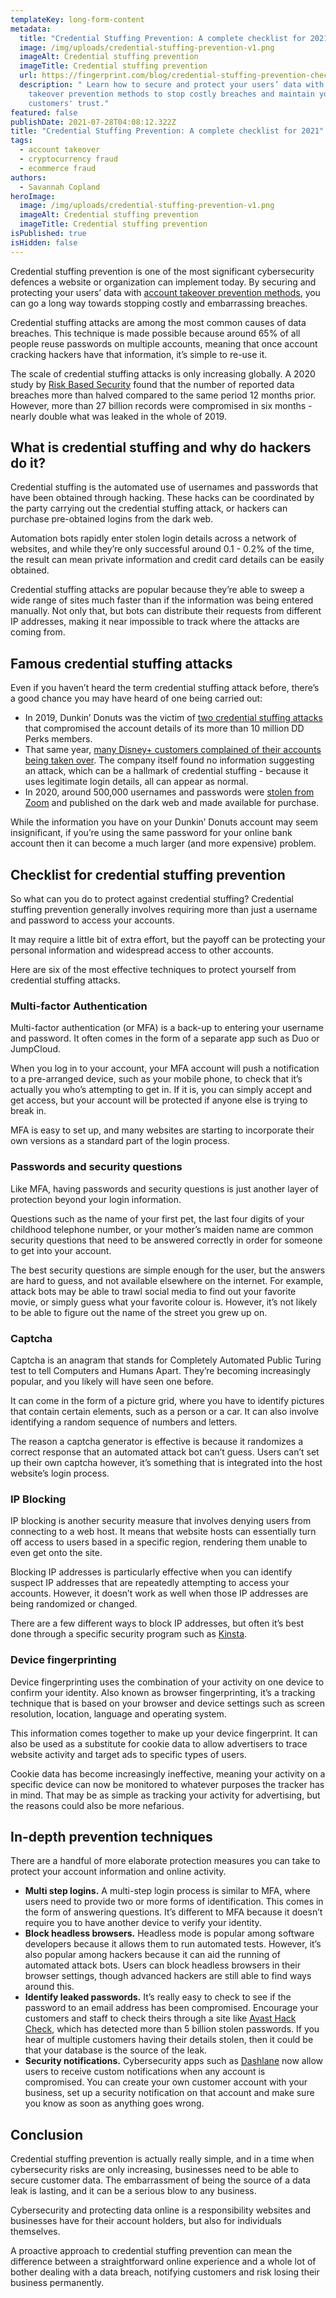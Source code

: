 ```yaml
---
templateKey: long-form-content
metadata:
  title: "Credential Stuffing Prevention: A complete checklist for 2021"
  image: /img/uploads/credential-stuffing-prevention-v1.png
  imageAlt: Credential stuffing prevention
  imageTitle: Credential stuffing prevention
  url: https://fingerprint.com/blog/credential-stuffing-prevention-checklist
  description: " Learn how to secure and protect your users’ data with account
    takeover prevention methods to stop costly breaches and maintain your
    customers' trust."
featured: false
publishDate: 2021-07-28T04:08:12.322Z
title: "Credential Stuffing Prevention: A complete checklist for 2021"
tags:
  - account takeover
  - cryptocurrency fraud
  - ecommerce fraud
authors:
  - Savannah Copland
heroImage:
  image: /img/uploads/credential-stuffing-prevention-v1.png
  imageAlt: Credential stuffing prevention
  imageTitle: Credential stuffing prevention
isPublished: true
isHidden: false
---
```

Credential stuffing prevention is one of the most significant cybersecurity defences a website or organization can implement today. By securing and protecting your users’ data with [account takeover prevention methods](/account-takeover/), you can go a long way towards stopping costly and embarrassing breaches.

Credential stuffing attacks are among the most common causes of data breaches. This technique is made possible because around 65% of all people reuse passwords on multiple accounts, meaning that once account cracking hackers have that information, it’s simple to re-use it. 

The scale of credential stuffing attacks is only increasing globally. A 2020 study by [Risk Based Security](https://www.riskbasedsecurity.com/researchadv/) found that the number of reported data breaches more than halved compared to the same period 12 months prior. However, more than 27 billion records were compromised in six months - nearly double what was leaked in the whole of 2019.

## What is credential stuffing and why do hackers do it?

Credential stuffing is the automated use of usernames and passwords that have been obtained through hacking. These hacks can be coordinated by the party carrying out the credential stuffing attack, or hackers can purchase pre-obtained logins from the dark web. 

Automation bots rapidly enter stolen login details across a network of websites, and while they’re only successful around 0.1 - 0.2% of the time, the result can mean private information and credit card details can be easily obtained.

Credential stuffing attacks are popular because they’re able to sweep a wide range of sites much faster than if the information was being entered manually. Not only that, but bots can distribute their requests from different IP addresses, making it near impossible to track where the attacks are coming from.

## Famous credential stuffing attacks 

Even if you haven’t heard the term credential stuffing attack before, there’s a good chance you may have heard of one being carried out:

* In 2019, Dunkin’ Donuts was the victim of [two credential stuffing attacks](https://www.zdnet.com/article/dunkin-donuts-accounts-compromised-in-second-credential-stuffing-attack-in-three-months/) that compromised the account details of its more than 10 million DD Perks members.
* That same year, [many Disney+ customers complained of their accounts being taken over](https://www.wired.com/story/disney-plus-hacks-credential-stuffing/). The company itself found no information suggesting an attack, which can be a hallmark of credential stuffing - because it uses legitimate login details, all can appear as normal.
* In 2020, around 500,000 usernames and passwords were [stolen from Zoom](https://www.forbes.com/sites/daveywinder/2020/04/28/zoom-gets-stuffed-heres-how-hackers-got-hold-of-500000-passwords/?sh=6a5438ba5cdc) and published on the dark web and made available for purchase.

While the information you have on your Dunkin’ Donuts account may seem insignificant, if you’re using the same password for your online bank account then it can become a much larger (and more expensive) problem. 

## Checklist for credential stuffing prevention

So what can you do to protect against credential stuffing? Credential stuffing prevention generally involves requiring more than just a username and password to access your accounts.

It may require a little bit of extra effort, but the payoff can be protecting your personal information and widespread access to other accounts.

Here are six of the most effective techniques to protect yourself from credential stuffing attacks.

### Multi-factor Authentication

Multi-factor authentication (or MFA) is a back-up to entering your username and password. It often comes in the form of a separate app such as Duo or JumpCloud.

When you log in to your account, your MFA account will push a notification to a pre-arranged device, such as your mobile phone, to check that it’s actually you who’s attempting to get in. If it is, you can simply accept and get access, but your account will be protected if anyone else is trying to break in.

MFA is easy to set up, and many websites are starting to incorporate their own versions as a standard part of the login process.

### Passwords and security questions

Like MFA, having passwords and security questions is just another layer of protection beyond your login information. 

Questions such as the name of your first pet, the last four digits of your childhood telephone number, or your mother’s maiden name are common security questions that need to be answered correctly in order for someone to get into your account. 

The best security questions are simple enough for the user, but the answers are hard to guess, and not available elsewhere on the internet. For example, attack bots may be able to trawl social media to find out your favorite movie, or simply guess what your favorite colour is. However, it’s not likely to be able to figure out the name of the street you grew up on. 

### Captcha

Captcha is an anagram that stands for Completely Automated Public Turing test to tell Computers and Humans Apart. They’re becoming increasingly popular, and you likely will have seen one before. 

It can come in the form of a picture grid, where you have to identify pictures that contain certain elements, such as a person or a car. It can also involve identifying a random sequence of numbers and letters.

The reason a captcha generator is effective is because it randomizes a correct response that an automated attack bot can’t guess. Users can’t set up their own captcha however, it’s something that is integrated into the host website’s login process.

### IP Blocking

IP blocking is another security measure that involves denying users from connecting to a web host. It means that website hosts can essentially turn off access to users based in a specific region, rendering them unable to even get onto the site. 

Blocking IP addresses is particularly effective when you can identify suspect IP addresses that are repeatedly attempting to access your accounts. However, it doesn’t work as well when those IP addresses are being randomized or changed.

There are a few different ways to block IP addresses, but often it’s best done through a specific security program such as [Kinsta](https://kinsta.com/knowledgebase/block-ip-address/). 

### Device fingerprinting

Device fingerprinting uses the combination of your activity on one device to confirm your identity. Also known as browser fingerprinting, it’s a tracking technique that is based on your browser and device settings such as screen resolution, location, language and operating system. 

This information comes together to make up your device fingerprint. It can also be used as a substitute for cookie data to allow advertisers to trace website activity and target ads to specific types of users.

Cookie data has become increasingly ineffective, meaning your activity on a specific device can now be monitored to whatever purposes the tracker has in mind. That may be as simple as tracking your activity for advertising, but the reasons could also be more nefarious.

## In-depth prevention techniques

There are a handful of more elaborate protection measures you can take to protect your account information and online activity.

* **Multi step logins.** A multi-step login process is similar to MFA, where users need to provide two or more forms of identification. This comes in the form of answering questions. It’s different to MFA because it doesn’t require you to have another device to verify your identity. 
* **Block headless browsers.** Headless mode is popular among software developers because it allows them to run automated tests. However, it’s also popular among hackers because it can aid the running of automated attack bots. Users can block headless browsers in their browser settings, though advanced hackers are still able to find ways around this.
* **Identify leaked passwords.** It’s really easy to check to see if the password to an email address has been compromised. Encourage your customers and staff to check theirs through a site like [Avast Hack Check](https://www.avast.com/hackcheck), which has detected more than 5 billion stolen passwords. If you hear of multiple customers having their details stolen, then it could be that your database is the source of the leak.
* **Security notifications.** Cybersecurity apps such as [Dashlane](https://www.dashlane.com/features/security-alerts) now allow users to receive custom notifications when any account is compromised. You can create your own customer account with your business, set up a security notification on that account and make sure you know as soon as anything goes wrong. 

## Conclusion

Credential stuffing prevention is actually really simple, and in a time when cybersecurity risks are only increasing, businesses need to be able to secure customer data. The embarrassment of being the source of a data leak is lasting, and it can be a serious blow to any business. 

Cybersecurity and protecting data online is a responsibility websites and businesses have for their account holders, but also for individuals themselves. 

A proactive approach to credential stuffing prevention can mean the difference between a straightforward online experience and a whole lot of bother dealing with a data breach, notifying customers and risk losing their business permanently.
